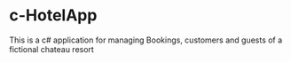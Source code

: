 # c-HotelApp
This is a c# application for managing Bookings, customers and guests of a fictional chateau resort
